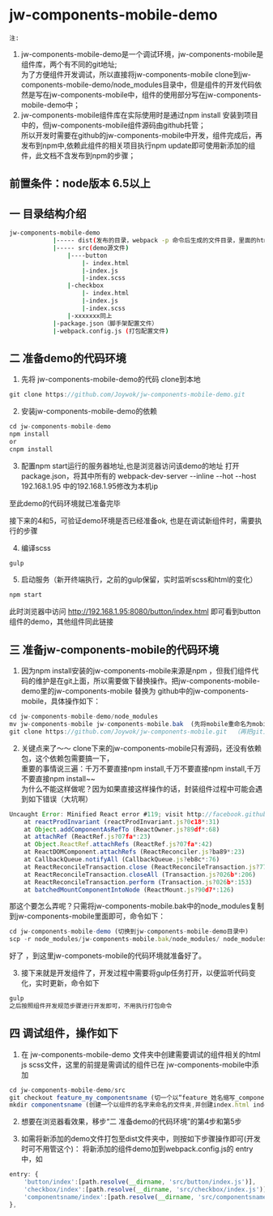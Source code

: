 # jw-components-mobile-demo


`注:` 
1. jw-components-mobile-demo是一个调试环境，jw-components-mobile是组件库，两个有不同的git地址;  
为了方便组件开发调试，所以直接将jw-components-mobile clone到jw-components-mobile-demo/node_modules目录中，但是组件的开发代码依然是写在jw-components-mobile中，组件的使用部分写在jw-components-mobile-demo中；  
2. jw-components-mobile组件库在实际使用时是通过npm install 安装到项目中的，但jw-components-mobile组件源码由github托管；  
所以开发时需要在github的jw-components-mobile中开发，组件完成后，再发布到npm中,依赖此组件的相关项目执行npm update即可使用新添加的组件，此文档不含发布到npm的步骤；  
	

## 前置条件：node版本 6.5以上


## 一 目录结构介绍

```bash
jw-components-mobile-demo 
			|----- dist(发布的目录，webpack -p 命令后生成的文件目录，里面的html可双击浏览器中运行)
			|----- src(demo源文件)
				|----button
					|- index.html
					|-index.js
					|-index.scss
				|-checkbox
					|- index.html
					|-index.js
					|-index.scss
				|-xxxxxxx同上
			|-package.json（脚手架配置文件）
			|-webpack.config.js (打包配置文件)
```															



## 二 准备demo的代码环境

1. 先将 jw-components-mobile-demo的代码 clone到本地
```js
git clone https://github.com/Joywok/jw-components-mobile-demo.git
```

2. 安装jw-components-mobile-demo的依赖
```js
cd jw-components-mobile-demo
npm install
or
cnpm install
```
3. 配置npm start运行的服务器地址,也是浏览器访问该demo的地址
打开 package.json，将其中所有的 webpack-dev-server --inline --hot --host 192.168.1.95 中的192.168.1.95修改为本机ip

  至此demo的代码环境就已准备完毕

  接下来的4和5，可验证demo环境是否已经准备ok, 也是在调试新组件时，需要执行的步骤


4. 编译scss
```js
gulp
```

5. 启动服务（新开终端执行，之前的gulp保留，实时监听scss和html的变化）
```js
npm start
```

此时浏览器中访问 http://192.168.1.95:8080/button/index.html 即可看到button组件的demo，其他组件同此链接




## 三 准备jw-components-mobile的代码环境


1. 因为npm install安装的jw-components-mobile来源是npm ，但我们组件代码的维护是在git上面，所以需要做下替换操作。把jw-components-mobile-demo里的jw-components-mobile 替换为 github中的jw-components-mobile，具体操作如下：
```js
cd jw-components-mobile-demo/node_modules 
mv jw-components-mobile jw-components-mobile.bak  (先将mobile重命名为mobile.bak)
git clone https://github.com/Joywok/jw-components-mobile.git  （再把git上的mobile拿下来）
```	

2. 关键点来了～～ clone下来的jw-components-mobile只有源码，还没有依赖包，这个依赖包需要搞一下，       
重要的事情说三遍：千万不要直接npm install,千万不要直接npm install,千万不要直接npm install~~    
为什么不能这样做呢？因为如果直接这样操作的话，封装组件过程中可能会遇到如下错误（大坑啊）
```js
Uncaught Error: Minified React error #119; visit http://facebook.github.io/react/docs/error-decoder.html?invariant=119 for the full message or use the non-minified dev environment for full errors and additional helpful warnings.
    at reactProdInvariant (reactProdInvariant.js?0c18*:31)
    at Object.addComponentAsRefTo (ReactOwner.js?89df*:68)
    at attachRef (ReactRef.js?07fa*:23)
    at Object.ReactRef.attachRefs (ReactRef.js?07fa*:42)
    at ReactDOMComponent.attachRefs (ReactReconciler.js?ba89*:23)
    at CallbackQueue.notifyAll (CallbackQueue.js?eb8c*:76)
    at ReactReconcileTransaction.close (ReactReconcileTransaction.js?7781*:80)
    at ReactReconcileTransaction.closeAll (Transaction.js?026b*:206)
    at ReactReconcileTransaction.perform (Transaction.js?026b*:153)
    at batchedMountComponentIntoNode (ReactMount.js?90d7*:126)
```
那这个要怎么弄呢？只需将jw-components-mobile.bak中的node_modules复制到jw-components-mobile里面即可，命令如下：
```js
cd jw-components-mobile-demo (切换到jw-components-mobile-demo目录中)
scp -r node_modules/jw-components-mobile.bak/node_modules/ node_modules/jw-components-mobile/node_modules
```	

好了 ，到这里jw-componets-mobile的代码环境就准备好了。


3. 接下来就是开发组件了，开发过程中需要将gulp任务打开，以便监听代码变化，实时更新，命令如下
```js
gulp
之后按照组件开发规范步骤进行开发即可，不用执行打包命令
```

## 四 调试组件，操作如下  
1. 在 jw-components-mobile-demo 文件夹中创建需要调试的组件相关的html js scss文件，这里的前提是需调试的组件已在 jw-components-mobile中添加
```js
cd jw-components-mobile-demo/src 
git checkout feature_my_componentsname (切一个以“feature_姓名缩写_componentsname” 格式命名的新分支)
mkdir componentsname (创建一个以组件的名字来命名的文件夹,并创建index.html index.js index.scss文件，就可以引用组件并调试了)
```
2. 想要在浏览器看效果，移步“二 准备demo的代码环境”的第4步和第5步

3. 如需将新添加的demo文件打包至dist文件夹中，则按如下步骤操作即可(开发时可不用管这个)：
	将新添加的组件demo加到webpack.config.js的 entry 中，如 
```js
entry: {
	'button/index':[path.resolve(__dirname, 'src/button/index.js')],
	'checkbox/index':[path.resolve(__dirname, 'src/checkbox/index.js')],
	'componentsname/index':[path.resolve(__dirname, 'src/componentsname/index.js')]
},
```





